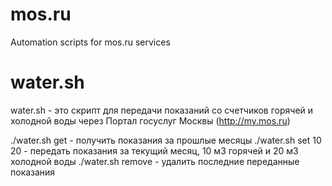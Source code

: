 mos.ru
=======

Automation scripts for mos.ru services

water.sh
========
water.sh - это скрипт для передачи показаний со счетчиков горячей и холодной воды через Портал госуслуг Москвы (http://my.mos.ru)

./water.sh get - получить показания за прошлые месяцы
./water.sh set 10 20 - передать показания за текущий месяц, 10 м3 горячей и 20 м3 холодной воды
./water.sh remove - удалить последние переданные показания

